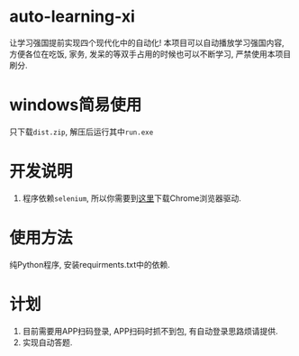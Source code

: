# auto-learning-xi
让学习强国提前实现四个现代化中的自动化!
本项目可以自动播放学习强国内容, 方便各位在吃饭, 家务, 发呆的等双手占用的时候也可以不断学习, 严禁使用本项目刷分.

# windows简易使用
只下载`dist.zip`, 解压后运行其中`run.exe`

# 开发说明
1. 程序依赖`selenium`, 所以你需要到[这里](https://chromedriver.storage.googleapis.com/index.html?path=2.37/)下载Chrome浏览器驱动.

# 使用方法
纯Python程序, 安装requirments.txt中的依赖.

# 计划
1. 目前需要用APP扫码登录, APP扫码时抓不到包, 有自动登录思路烦请提供.
2. 实现自动答题.
